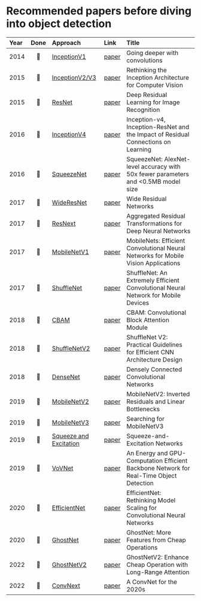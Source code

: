 # Recommended papers before diving into object detection

| Year | Done | Approach | Link | Title |
| :--- | :---: | :----- | :--- | :--- |
| 2014 | 🔳 | [InceptionV1](prereadings/InceptionV1.md) | [paper](https://arxiv.org/pdf/1409.4842) | Going deeper with convolutions |
| 2015 | 🔳 | [InceptionV2/V3](prereadings/InceptionV2_V3.md) | [paper](https://arxiv.org/pdf/1512.00567) | Rethinking the Inception Architecture for Computer Vision |
| 2015 | 🔳 | [ResNet](prereadings/ResNet.md) | [paper](https://arxiv.org/pdf/1512.03385) | Deep Residual Learning for Image Recognition |
| 2016 | 🔳 | [InceptionV4](prereadings/InceptionV4.md) | [paper](https://arxiv.org/pdf/1602.07261) | Inception-v4, Inception-ResNet and the Impact of Residual Connections on Learning  |
| 2016 | 🔳 | [SqueezeNet](prereadings/SqueezeNet.md) | [paper](https://arxiv.org/pdf/1602.07360) | SqueezeNet: AlexNet-level accuracy with 50x fewer parameters and <0.5MB model size |
| 2017 | 🔳 | [WideResNet](prereadings/WideResNet.md) | [paper](https://arxiv.org/pdf/1605.07146v4) | Wide Residual Networks |
| 2017 | 🔳 | [ResNext](prereadings/ResNext.md) | [paper](https://arxiv.org/pdf/1611.05431) | Aggregated Residual Transformations for Deep Neural Networks |
| 2017 | 🔳 | [MobileNetV1](prereadings/MobileNetV1.md) | [paper](https://arxiv.org/pdf/1704.04861) | MobileNets: Efficient Convolutional Neural Networks for Mobile Vision Applications |
| 2017 | 🔳 | [ShuffleNet](prereadings/ShuffleNet.md) | [paper]([TODO](https://arxiv.org/pdf/1707.01083)) | ShuffleNet: An Extremely Efficient Convolutional Neural Network for Mobile Devices |
| 2018 | 🔳 | [CBAM](prereadings/CBAM.md) | [paper](https://arxiv.org/pdf/1807.06521.pdf) | CBAM: Convolutional Block Attention Module |
| 2018 | 🔳 | [ShuffleNetV2](prereadings/ShuffleNetV2.md) | [paper](https://arxiv.org/pdf/1807.11164v1) | ShuffleNet V2: Practical Guidelines for Efficient CNN Architecture Design |
| 2018 | 🔳 | [DenseNet](prereadings/DenseNet.md) | [paper](https://arxiv.org/pdf/1608.06993v5) | Densely Connected Convolutional Networks |
| 2019 | 🔳 | [MobileNetV2](prereadings/MobileNetV2.md) | [paper](https://arxiv.org/pdf/1801.04381) | MobileNetV2: Inverted Residuals and Linear Bottlenecks |
| 2019 | 🔳 | [MobileNetV3](prereadings/MobileNetV3.md) | [paper](https://arxiv.org/pdf/1905.02244) | Searching for MobileNetV3 |
| 2019 | 🔳 | [Squeeze and Excitation](prereadings/SqueezeAndExcitation.md) | [paper](https://arxiv.org/pdf/1709.01507) | Squeeze-and-Excitation Networks |
| 2019 | 🔳 | [VoVNet](prereadings/VoVNet.md) | [paper](https://arxiv.org/pdf/1904.09730v1) | An Energy and GPU-Computation Efficient Backbone Network for Real-Time Object Detection |
| 2020 | 🔳 | [EfficientNet](prereadings/EfficientNet.md) | [paper](https://arxiv.org/pdf/1905.11946v5.pdf) | EfficientNet: Rethinking Model Scaling for Convolutional Neural Networks |
| 2020 | 🔳 | [GhostNet](prereadings/GhostNet.md) | [paper](https://arxiv.org/pdf/1911.11907) | GhostNet: More Features from Cheap Operations |
| 2022 | 🔳 | [GhostNetV2](prereadings/GhostNetV2.md) | [paper](https://arxiv.org/pdf/2211.12905) | GhostNetV2: Enhance Cheap Operation with Long-Range Attention |
| 2022 | 🔳 | [ConvNext](prereadings/ConvNext.md) | [paper](https://arxiv.org/pdf/2201.03545) | A ConvNet for the 2020s |